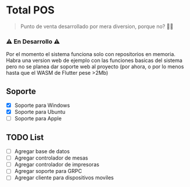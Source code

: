 # Total POS

> Punto de venta desarrollado por mera diversion, porque no? 🤷‍♂️

### ⚠️ En Desarrollo ⚠️

Por el momento el sistema funciona solo con repositorios en memoria.
Habra una version web de ejemplo con las funciones basicas del sistema pero no se planea dar soporte web al proyecto (por ahora, o por lo menos hasta que el WASM de Flutter pese >2Mb)

## Soporte

* [x] Soporte para Windows
* [x] Soporte para Ubuntu
* [ ] Soporte para Apple

## TODO List

* [ ] Agregar base de datos
* [ ] Agregar controlador de mesas
* [ ] Agregar controlador de impresoras
* [ ] Agregar soporte para GRPC
* [ ] Agregar cliente para dispositivos moviles
